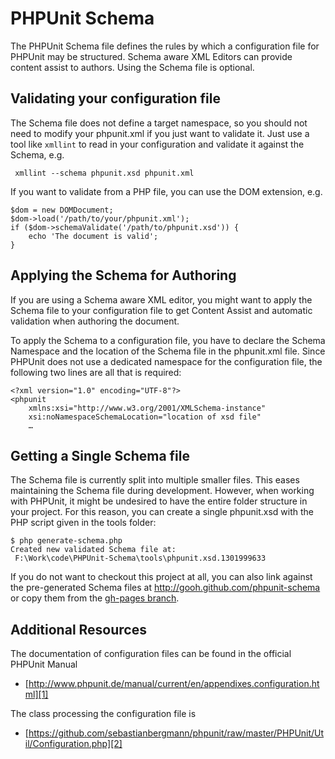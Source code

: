# PHPUnit Schema

The PHPUnit Schema file defines the rules by which a configuration file for
PHPUnit may be structured. Schema aware XML Editors can provide content assist 
to authors. Using the Schema file is optional.  

## Validating your configuration file

The Schema file does not define a target namespace, so you should not need 
to modify your phpunit.xml if you just want to validate it. Just use a tool 
like `xmllint` to read in your configuration and validate it against the 
Schema, e.g.

     xmllint --schema phpunit.xsd phpunit.xml 

If you want to validate from a PHP file, you can use the DOM extension, e.g.

    $dom = new DOMDocument;
    $dom->load('/path/to/your/phpunit.xml');
    if ($dom->schemaValidate('/path/to/phpunit.xsd')) {
        echo 'The document is valid';
    }
    
## Applying the Schema for Authoring

If you are using a Schema aware XML editor, you might want to apply the Schema 
file to your configuration file to get Content Assist and automatic validation 
when authoring the document.

To apply the Schema to a configuration file, you have to declare the Schema 
Namespace and the location of the Schema file in the phpunit.xml file. Since 
PHPUnit does not use a dedicated namespace for the configuration file, the 
following two lines are all that is required:

    <?xml version="1.0" encoding="UTF-8"?>
    <phpunit 
        xmlns:xsi="http://www.w3.org/2001/XMLSchema-instance"
        xsi:noNamespaceSchemaLocation="location of xsd file"
        …

## Getting a Single Schema file

The Schema file is currently split into multiple smaller files. This eases 
maintaining the Schema file during development. However, when working with 
PHPUnit, it might be undesired to have the entire folder structure in your 
project. For this reason, you can create a single phpunit.xsd with the PHP 
script given in the tools folder:

    $ php generate-schema.php
    Created new validated Schema file at:
     F:\Work\code\PHPUnit-Schema\tools\phpunit.xsd.1301999633 

If you do not want to checkout this project at all, you can also link against 
the pre-generated Schema files at http://gooh.github.com/phpunit-schema or copy 
them from the [gh-pages branch][3].

## Additional Resources

The documentation of configuration files can be found in the official PHPUnit 
Manual 

- [http://www.phpunit.de/manual/current/en/appendixes.configuration.html][1]

The class processing the configuration file is

- [https://github.com/sebastianbergmann/phpunit/raw/master/PHPUnit/Util/Configuration.php][2]

[1]: http://www.phpunit.de/manual/current/en/appendixes.configuration.html
[2]: https://github.com/sebastianbergmann/phpunit/raw/master/PHPUnit/Util/Configuration.php
[3]: https://github.com/gooh/phpunit-schema/tree/gh-pages